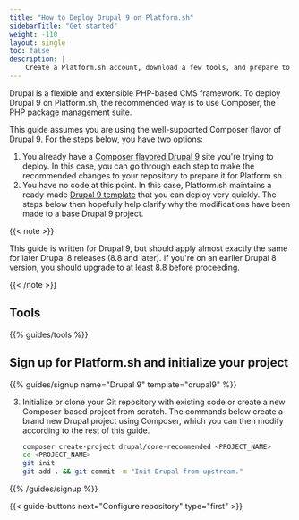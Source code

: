 ```yaml
---
title: "How to Deploy Drupal 9 on Platform.sh"
sidebarTitle: "Get started"
weight: -110
layout: single
toc: false
description: |
    Create a Platform.sh account, download a few tools, and prepare to deploy Drupal.
---
```


Drupal is a flexible and extensible PHP-based CMS framework. To deploy Drupal 9 on Platform.sh, the recommended way is to use Composer, the PHP package management suite.

This guide assumes you are using the well-supported Composer flavor of Drupal 9.
For the steps below, you have two options:

1. You already have a [Composer flavored Drupal 9](https://github.com/drupal/recommended-project/tree/9.0.x) site you're trying to deploy.
   In this case, you can go through each step to make the recommended changes to your repository to prepare it for Platform.sh.
2. You have no code at this point.
   In this case, Platform.sh maintains a ready-made [Drupal 9 template](https://github.com/platformsh-templates/drupal9)
   that you can deploy very quickly.
   The steps below then hopefully help clarify why the modifications have been made to a base Drupal 9 project.

{{< note >}}

This guide is written for Drupal 9, but should apply almost exactly the same for later Drupal 8 releases (8.8 and later).
If you're on an earlier Drupal 8 version, you should upgrade to at least 8.8 before proceeding.

{{< /note >}}

## Tools

{{% guides/tools %}}

## Sign up for Platform.sh and initialize your project

{{% guides/signup name="Drupal 9" template="drupal9" %}}

3. Initialize or clone your Git repository with existing code or create a new Composer-based project from scratch.
   The commands below create a brand new Drupal project using Composer, which you can then modify according to the rest of this guide.

   ```bash
   composer create-project drupal/core-recommended <PROJECT_NAME>
   cd <PROJECT_NAME>
   git init
   git add . && git commit -m "Init Drupal from upstream."
   ```

{{% /guides/signup %}}

{{< guide-buttons next="Configure repository" type="first" >}}
